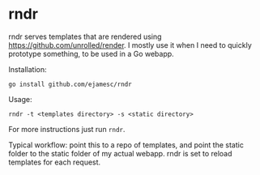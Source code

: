 # rndr

rndr serves templates that are rendered using
https://github.com/unrolled/render. I mostly use it when I need to quickly
prototype something, to be used in a Go webapp.

Installation: 

```
go install github.com/ejamesc/rndr
```

Usage: 

```
rndr -t <templates directory> -s <static directory>
```

For more instructions just run `rndr`.

Typical workflow: point this to a repo of templates, and point the static
folder to the static folder of my actual webapp. rndr is set to reload
templates for each request.
